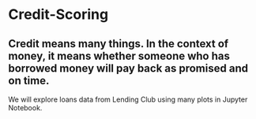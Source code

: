 # Credit-Scoring
## Credit means many things.  In the context of money, it means whether someone who has borrowed money will pay back as promised and on time.

We will explore loans data from Lending Club using many plots in Jupyter Notebook. 
